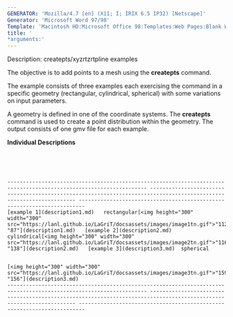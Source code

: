 ```yaml
---
GENERATOR: 'Mozilla/4.7 [en] (X11; I; IRIX 6.5 IP32) [Netscape]'
Generator: 'Microsoft Word 97/98'
Template: 'Macintosh HD:Microsoft Office 98:Templates:Web Pages:Blank Web Page'
title: '
*arguments:'
---
```


 Description: createpts/xyzrtzrtpline examples

  The objective is to add points to a mesh using the **createpts**
  command.
 
  The example consists of three examples each exercising the command
  in a specific geometry (rectangular, cylindrical, spherical) with
  some variations on input parameters.
 
  A geometry is defined in one of the coordinate systems. The
  **createpts** command is used to create a point distribution within
  the geometry. The output consists of one gmv file for each example.
 
  **Individual Descriptions**

   

   
 
    ------------------------------------------------------------------------------------------------------------------- -------------------------------------------------------------------------------------------------------------------- ------------------------------------------------------------------------
    [example 1](description1.md)   rectangular[<img height="300" width="300" src="https://lanl.github.io/LaGriT/docsassets/images/image1tn.gif">"112" "87"](description1.md)   [example 2](description2.md)   cylindrical[<img height="300" width="300" src="https://lanl.github.io/LaGriT/docsassets/images/image2tn.gif">"116" "138"](description2.md)   [example 3](description3.md)  spherical

                                                                                                                                                                                                                                             [<img height="300" width="300" src="https://lanl.github.io/LaGriT/docsassets/images/image3tn.gif">"159" "156"](description3.md)
    ------------------------------------------------------------------------------------------------------------------- -------------------------------------------------------------------------------------------------------------------- ------------------------------------------------------------------------
 
